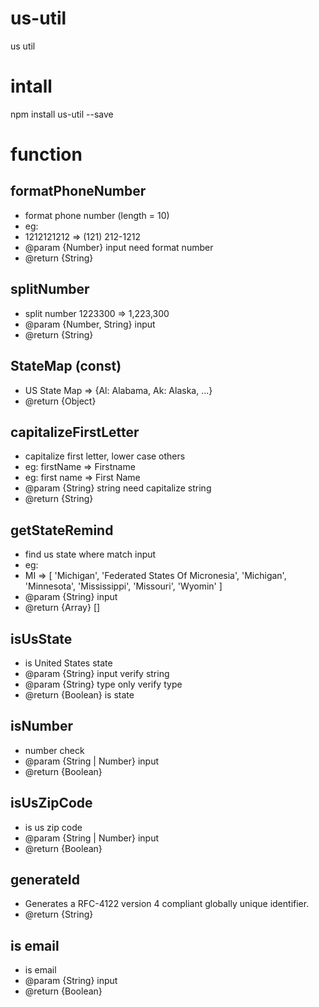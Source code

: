 # us-util
us util

# intall
npm install us-util --save

# function

## formatPhoneNumber

* format phone number (length = 10)
* eg: 
*   1212121212  =>  (121) 212-1212
* @param  {Number} input  need format number   
* @return {String} 

## splitNumber

* split number    1223300 => 1,223,300
* @param  {Number, String} input
* @return {String}

## StateMap (const)

* US State Map => {Al: Alabama, Ak: Alaska, ...}
* @return {Object}

## capitalizeFirstLetter

* capitalize first letter, lower case others
* eg: firstName => Firstname
* eg: first name => First Name
* @param  {String} string need capitalize string
* @return {String}  

## getStateRemind 
* find us state where match input
* eg:
* MI =>  [ 'Michigan', 'Federated States Of Micronesia', 'Michigan', 'Minnesota', 'Mississippi', 'Missouri', 'Wyomin' ]
* @param  {String} input 
* @return {Array}       []

## isUsState

* is United States  state
* @param  {String}  input  verify string
* @param  {String}  type  only verify type
* @return {Boolean}       is state

## isNumber

* number check
* @param  {String | Number}  input
* @return {Boolean} 

## isUsZipCode

* is us zip code
* @param  {String | Number}  input
* @return {Boolean}

## generateId

* Generates a RFC-4122 version 4 compliant globally unique identifier.
* @return {String}

## is email
* is email
* @param  {String}  input
* @return {Boolean}